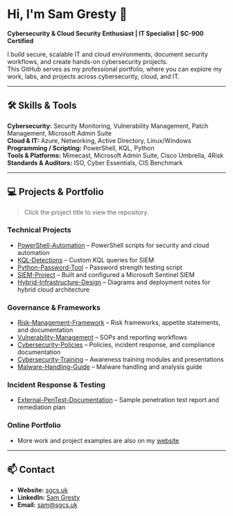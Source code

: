 # Hi, I'm Sam Gresty 👋
**Cybersecurity & Cloud Security Enthusiast | IT Specialist | SC-900 Certified**

I build secure, scalable IT and cloud environments, document security workflows, and create hands-on cybersecurity projects.  
This GitHub serves as my professional portfolio, where you can explore my work, labs, and projects across cybersecurity, cloud, and IT.

---

## 🛠 Skills & Tools

**Cybersecurity:** Security Monitoring, Vulnerability Management, Patch Management, Microsoft Admin Suite  
**Cloud & IT:** Azure, Networking, Active Directory, Linux/Windows  
**Programming / Scripting:** PowerShell, KQL, Python  
**Tools & Platforms:** Mimecast, Microsoft Admin Suite, Cisco Umbrella, 4Risk  
**Standards & Auditors:** ISO, Cyber Essentials, CIS Benchmark

---

## 💻 Projects & Portfolio

> Click the project title to view the repository.

### Technical Projects
- [PowerShell-Automation]() – PowerShell scripts for security and cloud automation  
- [KQL-Detections]() – Custom KQL queries for SIEM  
- [Python-Password-Tool]() – Password strength testing script  
- [SIEM-Project]() – Built and configured a Microsoft Sentinel SIEM  
- [Hybrid-Infrastructure-Design]() – Diagrams and deployment notes for hybrid cloud architecture

### Governance & Frameworks
- [Risk-Management-Framework]() – Risk frameworks, appetite statements, and documentation  
- [Vulnerability-Management]() – SOPs and reporting workflows  
- [Cybersecurity-Policies]() – Policies, incident response, and compliance documentation  
- [Cybersecurity-Training]() – Awareness training modules and presentations  
- [Malware-Handling-Guide]() – Malware handling and analysis guide

### Incident Response & Testing
- [External-PenTest-Documentation]() – Sample penetration test report and remediation plan

### Online Portfolio
- More work and project examples are also on my [website](https://sgcs.uk)

---

## 📫 Contact

- **Website:** [sgcs.uk](https://sgcs.uk)  
- **LinkedIn:** [Sam Gresty](https://www.linkedin.com/in/samuel-gresty) 
- **Email:** sam@sgcs.uk

